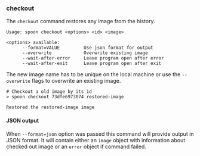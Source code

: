 ### checkout

The `checkout` command restores any image from the history. 

```
Usage: spoon checkout <options> <id> <image>

<options> available:
      --format=VALUE         Use json format for output
      --overwrite            Overwrite existing image
      --wait-after-error     Leave program open after error
      --wait-after-exit      Leave program open after exit
```
    
The new image name has to be unique on the local machine or use the `--overwrite` flags to overwrite an existing image.

```
# Checkout a old image by its id
> spoon checkout 73dfe6973074 restored-image

Restored the restored-image image
```

#### JSON output

When `--format=json` option was passed this command will provide output in JSON format. It will contain either an `image` object with information about checked out image or an `error` object if command failed.